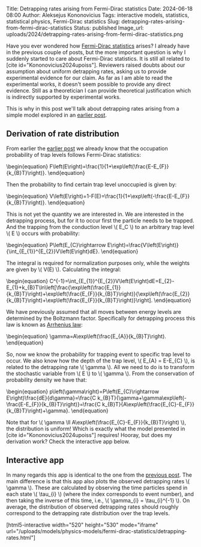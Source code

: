 Title: Detrapping rates arising from Fermi-Dirac statistics
Date: 2024-06-18 08:00
Author: Aleksejus Kononovicius
Tags: interactive models, statistics, statistical physics, Fermi-Dirac statistics
Slug: detrapping-rates-arising-from-fermi-dirac-statistics
Status: published
Image_url: uploads/2024/detrapping-rates-arising-from-fermi-dirac-statistics.png

Have you ever wondered how [Fermi-Dirac
statistics](/tag/fermi-dirac-statistics/) arises? I already have in
the previous couple of posts, but the more important question is why I
suddenly started to care about Fermi-Dirac statistics. It is still all
related to [cite id="Kononovicius2024upoiss"]. Reviewers raised doubts about
our assumption about uniform detrapping rates, asking us to provide
experimental evidence for our claim. As far as I am able to read the experimental
works, it doesn't seem possible to provide any direct evidence. Still as a
theoretician I can provide theoretical justification which is indirectly
supported by experimental works.

This is why in this post we'll talk about detrapping rates arising from a
simple model explored in an [earlier
post]({filename}/articles/2024/fermi-dirac-statistics-with-single-conduction-level.md).
<!--more-->

## Derivation of rate distribution

From earlier the [earlier
post]({filename}/articles/2024/fermi-dirac-statistics-with-single-conduction-level.md)
we already know that the occupation probability of trap levels follows
Fermi-Dirac statistics:

\begin{equation}
F\left(E\right)=\frac{1}{1+\exp\left(\frac{E-E\_{F}}{k\_{B}T}\right)}.
\end{equation}

Then the probability to find certain trap level unoccupied is given by:

\begin{equation}
V\left(E\right)=1-F(E)=\frac{1}{1+\exp\left(-\frac{E-E\_{F}}{k\_{B}T}\right)}.
\end{equation}

This is not yet the quantity we are interested in. We are interested in the
detrapping process, but for it to occur first the particle needs to be
trapped. And the trapping from the conduction level \\\( E\_C \\\) to an
arbitrary trap level \\\( E \\\) occurs with probability:

\begin{equation}
P\left(E\_{C}\rightarrow E\right)=\frac{V\left(E\right)}{\int\_{E\_{1}}^{E\_{2}}V\left(E\right)dE}.
\end{equation}

The integral is required for normalization purposes only, while the weights
are given by \\\( V(E) \\\). Calculating the integral:

\begin{equation}
C^{-1}=\int\_{E\_{1}}^{E\_{2}}V\left(E\right)dE=E\_{2}-E\_{1}+k\_{B}T\ln\left[\frac{\exp\left(\frac{E\_{1}}{k\_{B}T}\right)+\exp\left(\frac{E\_{F}}{k\_{B}T}\right)}{\exp\left(\frac{E\_{2}}{k\_{B}T}\right)+\exp\left(\frac{E\_{F}}{k\_{B}T}\right)}\right].
\end{equation}

We have previously assumed that all moves between energy levels are
determined by the Boltzmann factor. Specifically for detrapping process this
law is known as [Arrhenius
law](https://en.wikipedia.org/wiki/Arrhenius_equation):

\begin{equation}
\gamma=A\exp\left(\frac{E\_{A}}{k\_{B}T}\right).
\end{equation}

So, now we know the probability for trapping event to specific trap level to
occur. We also know how the depth of the trap level, \\\( E\_{A} = E-E\_{C}
\\\), is related to the detrapping rate \\\( \gamma \\\). All we need to do
is to transform the stochastic variable from \\\( E \\\) to \\\( \gamma
\\\). From the conservation of probability density we have that:

\begin{equation} p\left(\gamma\right)=P\left(E\_{C}\rightarrow
E\right)\frac{dE}{d\gamma}=\frac{C
k\_{B}T}{\gamma+\gamma\exp\left(-\frac{E-E\_{F}}{k\_{B}T}\right)}=\frac{C
k\_{B}T}{A\exp\left(\frac{E\_{C}-E\_{F}}{k\_{B}T}\right)+\gamma}.
\end{equation}

Note that for \\\( \gamma \ll
A\exp\left(\frac{E\_{C}-E\_{F}}{k\_{B}T}\right) \\\), the distribution is
uniform! Which is exactly what the model presented in [cite
id="Kononovicius2024upoiss"] requires! Hooray, but does my derivation work?
Check the interactive app below.

## Interactive app

In many regards this app is identical to the one from the [previous
post]({filename}/articles/2024/fermi-dirac-statistics-with-single-conduction-level.md).
The main difference is that this app also plots the observed detrapping
rates \\\( \gamma \\\). These are calculated by observing the time particles
spend in each state \\\( \tau\_{i} \\\) (where the index corresponds to event
number), and then taking the inverse of this time, i.e., \\\( \gamma\_{i} =
\tau\_{i}^{-1} \\\). On average, the distribution of observed detrapping
rates should roughly correspond to the detrapping rate distribution over the
trap levels.

[html5-interactive width="520" height="530" mode="iframe"
url="/uploads/models/physics-models/fermi-dirac-statistics/detrapping-rates.html"]

